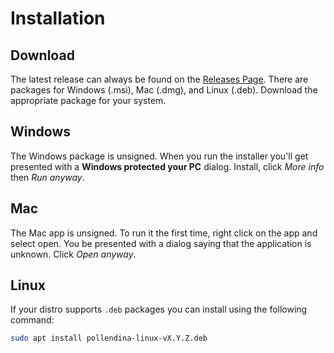 # Installation

## Download

The latest release can always be found on the
[Releases Page](https://github.com/konkers/pollendina/releases/latest).
There are packages for Windows (.msi), Mac (.dmg), and Linux (.deb). Download
the appropriate package for your system.

## Windows

The Windows package is unsigned. When you run the installer you'll get
presented with a **Windows protected your PC** dialog. Install, click
_More info_ then _Run anyway_.

## Mac

The Mac app is unsigned. To run it the first time, right click on the app
and select open. You be presented with a dialog saying that the application
is unknown. Click _Open anyway_.

## Linux

If your distro supports `.deb` packages you can install using the following
command:

```bash
sudo apt install pollendina-linux-vX.Y.Z.deb
```
